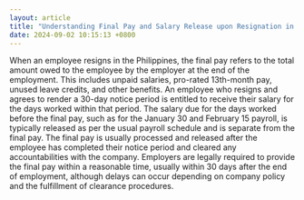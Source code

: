 ```yaml
---
layout: article
title: "Understanding Final Pay and Salary Release upon Resignation in the Philippines"
date: 2024-09-02 10:15:13 +0800
---
```


<p>When an employee resigns in the Philippines, the final pay refers to the total amount owed to the employee by the employer at the end of the employment. This includes unpaid salaries, pro-rated 13th-month pay, unused leave credits, and other benefits. An employee who resigns and agrees to render a 30-day notice period is entitled to receive their salary for the days worked within that period. The salary due for the days worked before the final pay, such as for the January 30 and February 15 payroll, is typically released as per the usual payroll schedule and is separate from the final pay. The final pay is usually processed and released after the employee has completed their notice period and cleared any accountabilities with the company. Employers are legally required to provide the final pay within a reasonable time, usually within 30 days after the end of employment, although delays can occur depending on company policy and the fulfillment of clearance procedures.</p>